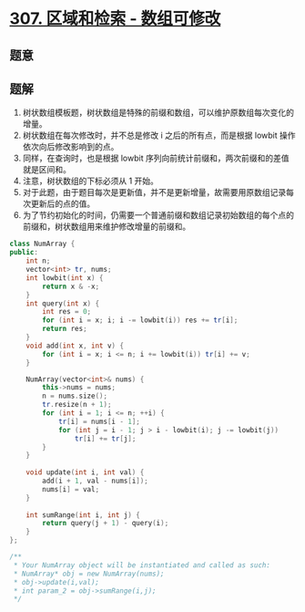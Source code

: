 #  [307. 区域和检索 - 数组可修改](https://leetcode.cn/problems/range-sum-query-mutable/)

## 题意



## 题解

1.  树状数组模板题，树状数组是特殊的前缀和数组，可以维护原数组每次变化的增量。
2.  树状数组在每次修改时，并不总是修改 i 之后的所有点，而是根据 lowbit 操作依次向后修改影响到的点。
3.  同样，在查询时，也是根据 lowbit 序列向前统计前缀和，两次前缀和的差值就是区间和。
4.  注意，树状数组的下标必须从 1 开始。
5.  对于此题，由于题目每次是更新值，并不是更新增量，故需要用原数组记录每次更新后的点的值。
6.  为了节约初始化的时间，仍需要一个普通前缀和数组记录初始数组的每个点的前缀和，树状数组用来维护修改增量的前缀和。

```c++
class NumArray {
public:
    int n;
    vector<int> tr, nums;
    int lowbit(int x) {
        return x & -x;
    }
    int query(int x) {
        int res = 0;
        for (int i = x; i; i -= lowbit(i)) res += tr[i];
        return res;
    }
    void add(int x, int v) {
        for (int i = x; i <= n; i += lowbit(i)) tr[i] += v;
    }

    NumArray(vector<int>& nums) {
        this->nums = nums;
        n = nums.size();
        tr.resize(n + 1);
        for (int i = 1; i <= n; ++i) {
            tr[i] = nums[i - 1];
            for (int j = i - 1; j > i - lowbit(i); j -= lowbit(j))
                tr[i] += tr[j];
        }
    }
    
    void update(int i, int val) {
        add(i + 1, val - nums[i]);
        nums[i] = val;
    }
    
    int sumRange(int i, int j) {
        return query(j + 1) - query(i);
    }
};

/**
 * Your NumArray object will be instantiated and called as such:
 * NumArray* obj = new NumArray(nums);
 * obj->update(i,val);
 * int param_2 = obj->sumRange(i,j);
 */
```



```python3

```

